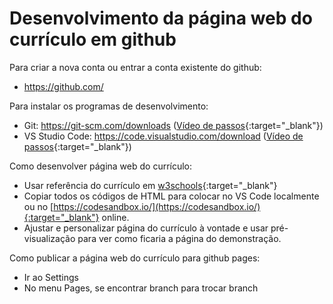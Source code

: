 # Desenvolvimento da página web do currículo em github

Para criar a nova conta ou entrar a conta existente do github:

- https://github.com/

Para instalar os programas de desenvolvimento:

- Git: https://git-scm.com/downloads ([Vídeo de passos](https://www.youtube.com/watch?v=Am46OOLgV4s){:target="_blank"})
- VS Studio Code: https://code.visualstudio.com/download ([Vídeo de passos](https://www.youtube.com/watch?v=QT-YWT1-YI4){:target="_blank"})

Como desenvolver página web do currículo:

- Usar referência do currículo em [w3schools](https://www.w3schools.com/w3css/tryit.asp?filename=tryw3css_templates_cv&stacked=h){:target="_blank"}
- Copiar todos os códigos de HTML para colocar no VS Code localmente ou no [https://codesandbox.io/](https://codesandbox.io/){:target="_blank"} online.
- Ajustar e personalizar página do currículo à vontade e usar pré-visualização para ver como ficaria a página do demonstração.

Como publicar a página web do currículo para github pages:

- Ir ao Settings
- No menu Pages, se encontrar branch para trocar branch
